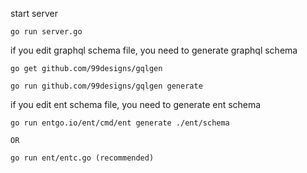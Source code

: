 start server

```
go run server.go
```

if you edit graphql schema file, you need to generate graphql schema

```
go get github.com/99designs/gqlgen

go run github.com/99designs/gqlgen generate
```

if you edit ent schema file, you need to generate ent schema

```
go run entgo.io/ent/cmd/ent generate ./ent/schema

OR

go run ent/entc.go (recommended)
```
